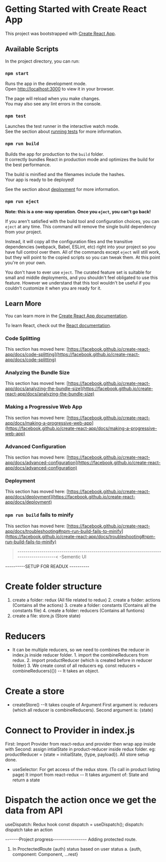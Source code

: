 # Getting Started with Create React App

This project was bootstrapped with [Create React App](https://github.com/facebook/create-react-app).

## Available Scripts

In the project directory, you can run:

### `npm start`

Runs the app in the development mode.\
Open [http://localhost:3000](http://localhost:3000) to view it in your browser.

The page will reload when you make changes.\
You may also see any lint errors in the console.

### `npm test`

Launches the test runner in the interactive watch mode.\
See the section about [running tests](https://facebook.github.io/create-react-app/docs/running-tests) for more information.

### `npm run build`

Builds the app for production to the `build` folder.\
It correctly bundles React in production mode and optimizes the build for the best performance.

The build is minified and the filenames include the hashes.\
Your app is ready to be deployed!

See the section about [deployment](https://facebook.github.io/create-react-app/docs/deployment) for more information.

### `npm run eject`

**Note: this is a one-way operation. Once you `eject`, you can't go back!**

If you aren't satisfied with the build tool and configuration choices, you can `eject` at any time. This command will remove the single build dependency from your project.

Instead, it will copy all the configuration files and the transitive dependencies (webpack, Babel, ESLint, etc) right into your project so you have full control over them. All of the commands except `eject` will still work, but they will point to the copied scripts so you can tweak them. At this point you're on your own.

You don't have to ever use `eject`. The curated feature set is suitable for small and middle deployments, and you shouldn't feel obligated to use this feature. However we understand that this tool wouldn't be useful if you couldn't customize it when you are ready for it.

## Learn More

You can learn more in the [Create React App documentation](https://facebook.github.io/create-react-app/docs/getting-started).

To learn React, check out the [React documentation](https://reactjs.org/).

### Code Splitting

This section has moved here: [https://facebook.github.io/create-react-app/docs/code-splitting](https://facebook.github.io/create-react-app/docs/code-splitting)

### Analyzing the Bundle Size

This section has moved here: [https://facebook.github.io/create-react-app/docs/analyzing-the-bundle-size](https://facebook.github.io/create-react-app/docs/analyzing-the-bundle-size)

### Making a Progressive Web App

This section has moved here: [https://facebook.github.io/create-react-app/docs/making-a-progressive-web-app](https://facebook.github.io/create-react-app/docs/making-a-progressive-web-app)

### Advanced Configuration

This section has moved here: [https://facebook.github.io/create-react-app/docs/advanced-configuration](https://facebook.github.io/create-react-app/docs/advanced-configuration)

### Deployment

This section has moved here: [https://facebook.github.io/create-react-app/docs/deployment](https://facebook.github.io/create-react-app/docs/deployment)

### `npm run build` fails to minify

This section has moved here: [https://facebook.github.io/create-react-app/docs/troubleshooting#npm-run-build-fails-to-minify](https://facebook.github.io/create-react-app/docs/troubleshooting#npm-run-build-fails-to-minify)

>-------------------------------------------------------------------------------------------<
-Sementic UI

----------SETUP FOR READUX ----------
# Create folder structure
   1. create a folder: redux (All file related to redux)
      2. create a folder: actions (Contains all the actions)
      3. create a folder: constants (Contains all the constants file)
      4. create a folder: reducers (Contains all funtions)
   5. create a file: store.js (Store state)



# Reducers 
* It can be multiple reducers, so we need to combines the reducer in index.js inside reducer folder.
      1. import the combineReducers from redux.
      2. import productReducer (which is created before in reducer folder)
      3. We create const of all reducers eg. 
         const reducers = combineReducers({}) -- It takes an object.
# Create a store
   * createStore() --It takes couple of Argument
      First argument is: reducers (which all reducer is combineReducers).
      Second argument is: {state}
# Connect to Provider in index.js 
   First: Import Provider from react-redux and provider then wrap app inside with <Provider></Provider>
   Second: assign intialState in product-reducer inside redux folder.
      eg: productReducer = (state = initialState, {type, payload}).
All store setup done.

* useSelector: For get access of the redux store. (To call in product listing page)
It import from react-redux
   -- It takes argument of: State and return a state

# Dispatch the action once we get the data from API
   useDispatch: Redux hook
   const dispatch = useDispatch();
   dispatch: dispatch take an action

-------Project progress-----------------
Adding protected route.
1. In ProctectedRoute {auth} status based on user status
   a. {auth, component: Component, ...rest}




